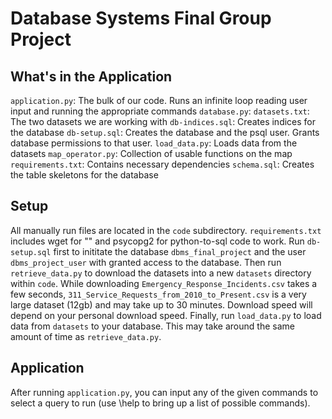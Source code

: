 # Database Systems Final Group Project

## What's in the Application
`application.py`: The bulk of our code. Runs an infinite loop reading user input and running the appropriate commands
`database.py`:
`datasets.txt`: The two datasets we are working with
`db-indices.sql`: Creates indices for the database
`db-setup.sql`: Creates the database and the psql user. Grants database permissions to that user.
`load_data.py`: Loads data from the datasets
`map_operator.py`: Collection of usable functions on the map
`requirements.txt`: Contains necessary dependencies
`schema.sql`: Creates the table skeletons for the database


## Setup
All manually run files are located in the `code` subdirectory.
`requirements.txt` includes wget for "" and psycopg2 for python-to-sql code to work.
Run `db-setup.sql` first to inititate the database `dbms_final_project` and the user `dbms_project_user` with granted access to the database.
Then run `retrieve_data.py` to download the datasets into a new `datasets` directory within `code`. While downloading `Emergency_Response_Incidents.csv` takes a few seconds, `311_Service_Requests_from_2010_to_Present.csv` is a very large dataset (12gb) and may take up to 30 minutes. Download speed will depend on your personal download speed.
Finally, run `load_data.py` to load data from `datasets` to your database. This may take around the same amount of time as `retrieve_data.py`.


## Application
After running `application.py`, you can input any of the given commands to select a query to run (use \help to bring up a list of possible commands).